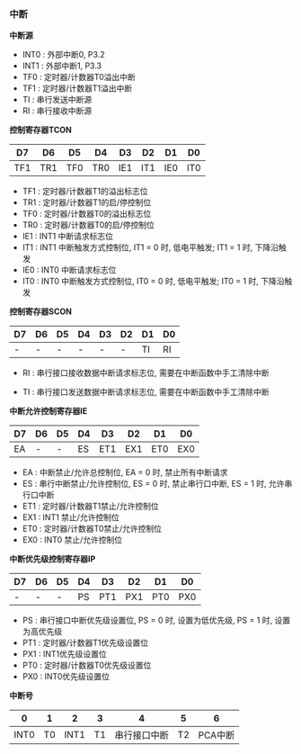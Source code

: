### 中断

**中断源**

- INT0 : 外部中断0, P3.2
- INT1 : 外部中断1, P3.3
- TF0 : 定时器/计数器T0溢出中断
- TF1 : 定时器/计数器T1溢出中断
- TI : 串行发送中断源
- RI : 串行接收中断源

**控制寄存器TCON**

| D7   | D6   | D5   | D4   | D3   | D2   | D1   | D0   |
| ---- | ---- | ---- | ---- | ---- | ---- | ---- | ---- |
| TF1  | TR1  | TF0  | TR0  | IE1  | IT1  | IE0  | IT0  |

- TF1 : 定时器/计数器T1的溢出标志位
- TR1 : 定时器/计数器T1的启/停控制位
- TF0 : 定时器/计数器T0的溢出标志位
- TR0 : 定时器/计数器T0的启/停控制位
- IE1 : INT1 中断请求标志位
- IT1 : INT1 中断触发方式控制位, IT1 = 0 时, 低电平触发; IT1 = 1 时, 下降沿触发
- IE0 : INT0 中断请求标志位
- IT0 : INT0 中断触发方式控制位, IT0 = 0 时, 低电平触发; IT0 = 1 时, 下降沿触发

**控制寄存器SCON**

| D7   | D6   | D5   | D4   | D3   | D2   | D1   | D0   |
| ---- | ---- | ---- | ---- | ---- | ---- | ---- | ---- |
| -    | -    | -    | -    | -    | -    | TI   | RI   |

- RI : 串行接口接收数据中断请求标志位, 需要在中断函数中手工清除中断

- TI : 串行接口发送数据中断请求标志位, 需要在中断函数中手工清除中断

**中断允许控制寄存器IE**

| D7   | D6   | D5   | D4   | D3   | D2   | D1   | D0   |
| ---- | ---- | ---- | ---- | ---- | ---- | ---- | ---- |
| EA   | -    | -    | ES   | ET1  | EX1  | ET0  | EX0  |

- EA : 中断禁止/允许总控制位, EA = 0 时, 禁止所有中断请求
- ES : 串行中断禁止/允许控制位, ES = 0 时, 禁止串行口中断, ES = 1 时, 允许串行口中断
- ET1 : 定时器/计数器T1禁止/允许控制位
- EX1 : INT1 禁止/允许控制位
- ET0 : 定时器/计数器T0禁止/允许控制位
- EX0 : INT0 禁止/允许控制位

**中断优先级控制寄存器IP**

| D7   | D6   | D5   | D4   | D3   | D2   | D1   | D0   |
| ---- | ---- | ---- | ---- | ---- | ---- | ---- | ---- |
| -    | -    | -    | PS   | PT1  | PX1  | PT0  | PX0  |

- PS : 串行接口中断优先级设置位, PS = 0 时, 设置为低优先级, PS = 1 时, 设置为高优先级
- PT1 : 定时器/计数器T1优先级设置位
- PX1 : INT1优先级设置位
- PT0 : 定时器/计数器T0优先级设置位
- PX0 : INT0优先级设置位

**中断号**

| 0    | 1    | 2    | 3    | 4            | 5    | 6       |
| ---- | ---- | ---- | ---- | ------------ | ---- | ------- |
| INT0 | T0   | INT1 | T1   | 串行接口中断 | T2   | PCA中断 |

